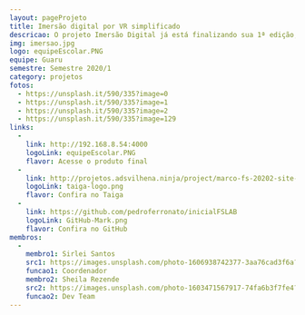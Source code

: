 ```yaml
---
layout: pageProjeto
title: Imersão digital por VR simplificado
descricao: O projeto Imersão Digital já está finalizando sua 1ª edição, e tem tido como objetivo principal promover a inclusão digital de Jovens, Adultos e Idosos que não possuem facilidade de acesso as mais diversas tecnologias atuais.
img: imersao.jpg
logo: equipeEscolar.PNG
equipe: Guaru
semestre: Semestre 2020/1
category: projetos
fotos:
  - https://unsplash.it/590/335?image=0
  - https://unsplash.it/590/335?image=1
  - https://unsplash.it/590/335?image=2
  - https://unsplash.it/590/335?image=129
links: 
  - 
    link: http://192.168.8.54:4000
    logoLink: equipeEscolar.PNG
    flavor: Acesse o produto final
  - 
    link: http://projetos.adsvilhena.ninja/project/marco-fs-20202-site-da-fslab-fs-cascade-dev/timeline
    logoLink: taiga-logo.png
    flavor: Confira no Taiga
  - 
    link: https://github.com/pedroferronato/inicialFSLAB
    logoLink: GitHub-Mark.png
    flavor: Confira no GitHub
membros:
  -
    membro1: Sirlei Santos
    src1: https://images.unsplash.com/photo-1606938742377-3aa76cad3f6a?ixid=MXwxMjA3fDB8MHxwaG90by1wYWdlfHx8fGVufDB8fHw%3D&ixlib=rb-1.2.1&auto=format&fit=crop&w=334&q=80
    funcao1: Coordenador
    membro2: Sheila Rezende
    src2: https://images.unsplash.com/photo-1603471567917-74fa6b3f7fe4?ixlib=rb-1.2.1&ixid=eyJhcHBfaWQiOjEyMDd9&auto=format&fit=crop&w=500&q=80
    funcao2: Dev Team
---
```

